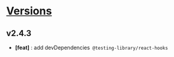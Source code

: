 # [Versions](https://github.com/Tracktor/eslint-config-react-tracktor/releases)

## v2.4.3
- **[feat]** : add devDependencies` @testing-library/react-hooks`

